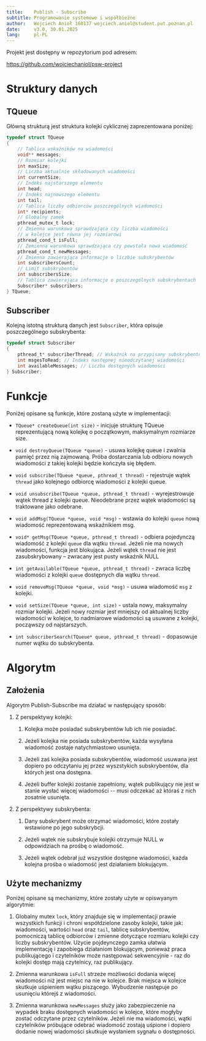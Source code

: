 ```yaml
---
title:    Publish - Subscribe
subtitle: Programowanie systemowe i współbieżne
author:   Wojciech Anioł 160137 wojciech.aniol@student.put.poznan.pl
date:     v3.0, 30.01.2025
lang:     pl-PL
---
```



Projekt jest dostępny w repozytorium pod adresem: 

<https://github.com/wojciechaniol/psw-project>

# Struktury danych

## TQueue

Główną strukturą jest struktura kolejki cyklicznej zaprezentowana poniżej:

```C
typedef struct TQueue
{
    // Tablica wskaźników na wiadomości
    void** messages;
    // Rozmiar kolejki
    int maxSize;
    // Liczba aktualnie składowanych wiadomości
    int currentSize;
    // Indeks najstarszego elementu
    int head;
    // Indeks najnowszego elementu
    int tail; 
    // Tablica liczby odbiorców poszczególnych wiadomości
    int* recipients; 
    // Globalny zamek
    pthread_mutex_t lock;
    // Zmienna warunkowa sprawdzająca czy liczba wiadomości
    // w kolejce jest równa jej rozmiarowi 
    pthread_cond_t isFull; 
    // Zemienna warunkowa sprawdzająca czy powstała nowa wiadomość
    pthread_cond_t newMessages; 
    // Zmienna zawierająca informacje o liczbie subskrybentów
    int subscribersCount;
    // Limit subskrybentów 
    int subscribersSize; 
    // Tablica zawierająca informacje o poszczególnych subskrybentach
    Subscriber* subscribers; 
} TQueue;
```

## Subscriber

Kolejną istotną strukturą danych jest `Subscriber`, która opisuje poszczególnego subskrybenta:

```C
typedef struct Subscriber
{
    pthread_t* subscriberThread; // Wskaźnik na przypisany subskrybentowi wątek
    int msgesToRead; // Indeks następnej nieodczytanej wiadomości
    int availableMessages; // Liczba dostępnych wiadomości
} Subscriber;
```

# Funkcje 

Poniżej opisane są funkcje, które zostaną użyte w implementacji:

- `TQueue* createQueue(int size)` - inicjuje strukturę TQueue reprezentującą nową kolejkę o początkowym, maksymalnym rozmiarze size.
  
- `void destroyQueue(TQueue *queue)` - usuwa kolejkę queue i zwalnia pamięć przez nią zajmowaną. Próba dostarczania lub odbioru nowych wiadomości z takiej kolejki będzie kończyła się błędem.
  
- `void subscribe(TQueue *queue, pthread_t thread)` - rejestruje wątek `thread` jako kolejnego odbiorcę wiadomości z kolejki queue.
  
- `void unsubscribe(TQueue *queue, pthread_t thread)` - wyrejestrowuje wątek thread z kolejki queue. Nieodebrane przez wątek wiadomości są traktowane jako odebrane.
  
- `void addMsg(TQueue *queue, void *msg)` - wstawia do kolejki `queue` nową wiadomość reprezentowaną wskaźnikiem msg.

- `void* getMsg(TQueue *queue, pthread_t thread)` - odbiera pojedynczą wiadomość z kolejki `queue` dla wątku `thread`. Jeżeli nie ma nowych wiadomości, funkcja jest blokująca. Jeżeli wątek `thread` nie jest zasubskrybowany – zwracany jest pusty wskaźnik NULL
  
- `int getAvailable(TQueue *queue, pthread_t thread)` - zwraca liczbę wiadomości z kolejki `queue` dostępnych dla wątku `thread`.
  
- `void removeMsg(TQueue *queue, void *msg)` - usuwa wiadomość `msg` z kolejki.
  
- `void setSize(TQueue *queue, int size)` - ustala nowy, maksymalny rozmiar kolejki. Jeżeli nowy rozmiar jest mniejszy od aktualnej liczby wiadomości w kolejce, to nadmiarowe wiadomości są usuwane z kolejki, począwszy od najstarszych.
  
- `int subscriberSearch(TQueue* queue, pthread_t thread)` - dopasowuje numer wątku do subskrybenta.

# Algorytm

## Założenia

Algorytm Publish-Subscribe ma działać w następujący sposób:

1. Z perspektywy kolejki:
   
   1. Kolejka może posiadać subskrybentów lub ich nie posiadać.
   
   2. Jeżeli kolejka nie posiada subskrybentów, każda wysyłana wiadomość zostaje natychmiastowo usunięta.
   
   3. Jeżeli zaś kolejka posiada subskrybentów, wiadomość usuwana jest dopiero po odczytaniu jej przez wyszstykich subskrybentów, dla których jest ona dostępna.
   
   4. Jeżeli buffer kolejki zostanie zapełniony, wątek publikujący nie jest w stanie wysłać więcej wiadomości -- musi odczekać aż któraś z nich zosatnie usunięta.

2. Z perspektywy subskrybenta:
   
   1. Dany subskrybent może otrzymać wiadomości, które zostały wstawione po jego subskrybcji.
   
   2. Jeżeli wątek nie subskrybuje kolejki otrzymuje NULL w odpowidziach na prośbę o wiadomość.
   
   3. Jeżeli wątek odebrał już wszystkie dostępne wiadomości, każda kolejna prośba o wiadomość jest działaniem blokującym.

## Użyte mechanizmy

Poniżej opisane są mechanizmy, które zostały użyte w opiswyanym algorytmie:

1. Globalny mutex `lock`, który znajduje się w implementacji prawie wszystkich funkcji i chroni współdzielone zasoby kolejki, takie jak: wiadomości, wartości `head` oraz `tail`, tablicę subskrybentów, pomocniczą tablicę odbiorców i zmienne dotyczące rozmiaru kolejki czy liczby subskrybentów. Użycie pojdeynczego zamka ułatwia implementację i zapobiega działaniom blokującym, ponieważ praca publikującego i czytelników może następować sekwencyjnie - raz do kolejki dostęp mają czytelnicy, raz publikujący.
   
2. Zmienna warunkowa `isFull` strzeże możliwości dodania więcej wiadomości niż jest miejsc na nie w kolejce. Brak miejsca w kolejce skutkuje uśpieniem wątku piszącego. Wybudzenie następuje po usunięciu którejś z wiadomości.
   
3. Zmienna warunkowa `newMessages` służy jako zabezpieczenie na wypadek braku dostępnych wiadomości w kolejce, które mogłyby zostać odczytane przez czytelników. Jeżeli nie ma wiadomości, wątki czytelników próbujące odebrać wiadomość zostają uśpione i dopiero dodanie nowej wiadomości skutkuje wysłaniem sygnału o dostępności.
